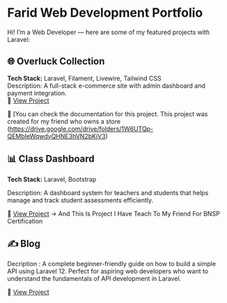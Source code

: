 # Farid Web Development Portfolio

Hi! I’m a Web Developer  — here are some of my featured projects with Laravel:

## 🌐 Overluck Collection
**Tech Stack:** Laravel, Filament, Livewire, Tailwind CSS  
Description: A full-stack e-commerce site with admin dashboard and payment integration.  
🔗 [View Project](https://github.com/Xyra0a/OverluckCollection)

🔗 [You can check the documentation for this project. This project was created for my friend who owns a store (https://drive.google.com/drive/folders/1W6UTQp-QEMbIeWqwdyQHNE3hVN2bKjV3)

## 📊 Class Dashboard
**Tech Stack:** Laravel, Bootstrap

Description: A dashboard system for teachers and students that helps manage and track student assessments efficiently.

🔗 [View Project](https://github.com/Xyra0a/LSP_SMK_2024/tree/main/LSP_9_2) -> And This Is Project I Have Teach To My Friend For BNSP Certification

## ✍️ Blog 

Decription : A complete beginner-friendly guide on how to build a simple API using Laravel 12. Perfect for aspiring web developers who want to understand the fundamentals of API development in Laravel.

🔗 [View Project](https://medium.com/@faridappratama/cara-membuat-api-sederhana-dengan-laravel-12-panduan-untuk-web-developer-pemula-e5d2fe9a27ae)
